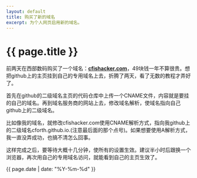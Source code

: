 ```yaml
---
layout: default
title: 购买了新的域名
excerpt: 为个人网页启用新的域名。
---
```

{{ page.title }}
================

前两天在西部数码购买了一个域名：[**cfishacker.com**](http://cfishacker.com/)，49块钱一年不算很贵。想把github上的主页挂到自己的专用域名上去，折腾了两天，看了无数的教程才弄好了。

首先在github的二级域名主页的代码仓库中上传一个CNAME文件，内容就是要挂的自己的域名。再到域名服务商的网站上去，修改域名解析，使域名指向自己github上的二级域名。

比如像我的域名，就修改cfishacker.com使用CNAME解析方式，指向我github上的二级域名cforth.github.io.(注意最后面的那个点号)。如果想要使用A解析方式，我一直没弄成功，也搞不清怎么回事。

这样完成之后，要等待大概十几分钟，使所有的设置生效。建议半小时后跟换一个浏览器，再次用自己的专用域名访问，就能看到自己的主页生效了。

{{ page.date | date: "%Y-%m-%d" }}
